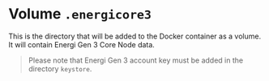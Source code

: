 # Volume `.energicore3`

This is the directory that will be added to the Docker container as a volume.
It will contain Energi Gen 3 Core Node data.

> Please note that Energi Gen 3 account key must be added in the directory `keystore`.
